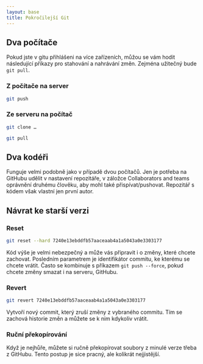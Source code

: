 ```yaml
---
layout: base
title: Pokročilejší Git
---
```


## Dva počítače

Pokud jste v gitu přihlášeni na více zařízeních, můžou se vám hodit následující příkazy pro stahování a nahrávání změn. Zejména užitečný bude `git pull`.

### Z počítače na server

```bash
git push
```

### Ze serveru na počítač

```bash
git clone …
```

```bash
git pull
```

## Dva kodéři

Funguje velmi podobně jako v případě dvou počítačů. Jen je potřeba na GitHubu udělit v nastavení repozitáře, v záložce Collaborators and teams oprávnění druhému člověku, aby mohl také přispívat/pushovat. Repozitář s kódem však vlastní jen první autor.

## Návrat ke starší verzi

### Reset

```bash
git reset --hard 7240e13ebddfb57aaceaab4a1a5043a0e3303177
```

Kód výše je velmi nebezpečný a může vás připravit i o změny, které chcete zachovat. Posledním parametrem je identifikátor commitu, ke kterému se chcete vrátit. Často se kombinuje s příkazem `git push --force`, pokud chcete změny smazat i na serveru, GitHubu.

### Revert

```bash
git revert 7240e13ebddfb57aaceaab4a1a5043a0e3303177
```

Vytvoří nový commit, který zruší změny z vybraného commitu. Tím se zachová historie změn a můžete se k nim kdykoliv vrátit.

### Ruční překopírování

Když je nejhůře, můžete si ručně překopírovat soubory z minulé verze třeba z GitHubu. Tento postup je sice pracný, ale kolikrát nejjistější.
